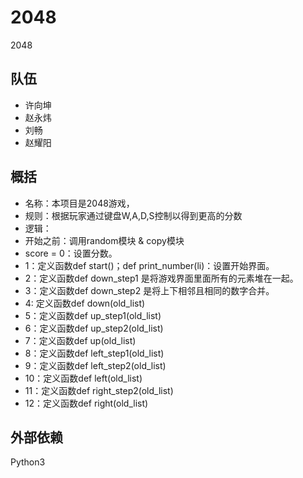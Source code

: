 # 2048
2048
## 队伍
* 许向坤
* 赵永炜
* 刘畅
* 赵耀阳
## 概括
* 名称：本项目是2048游戏，
* 规则：根据玩家通过键盘W,A,D,S控制以得到更高的分数
* 逻辑：
* 开始之前：调用random模块 & copy模块
* score = 0：设置分数。
* 1：定义函数def start()；def print_number(li)：设置开始界面。
* 2：定义函数def down_step1 是将游戏界面里面所有的元素堆在一起。
* 3：定义函数def down_step2 是将上下相邻且相同的数字合并。
* 4: 定义函数def down(old_list)
* 5：定义函数def up_step1(old_list)
* 6：定义函数def up_step2(old_list)
* 7：定义函数def up(old_list)
* 8：定义函数def left_step1(old_list)
* 9：定义函数def left_step2(old_list)
* 10：定义函数def left(old_list)
* 11：定义函数def right_step2(old_list)
* 12：定义函数def right(old_list)
## 外部依赖
Python3
